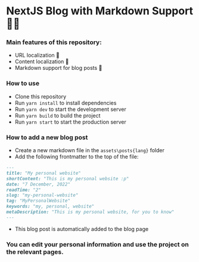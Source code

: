 # NextJS Blog with Markdown Support 🧙🏻

### Main features of this repository:

- URL localization 📖
- Content localization 🧾
- Markdown support for blog posts 📝

### How to use

- Clone this repository
- Run `yarn install` to install dependencies
- Run `yarn dev` to start the development server
- Run `yarn build` to build the project
- Run `yarn start` to start the production server

### How to add a new blog post

- Create a new markdown file in the `assets\posts{lang}` folder
- Add the following frontmatter to the top of the file:

```markdown
---
title: "My personal website"
shortContent: "This is my personal website :p"
date: "7 December, 2022"
readTime: "2"
slug: "my-personal-website"
tag: "MyPersonalWebsite"
keywords: "my, personal, website"
metaDescription: "This is my personal website, for you to know"
---
```

- This blog post is automatically added to the blog page

### You can edit your personal information and use the project on the relevant pages.

